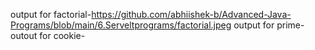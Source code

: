 output for factorial-https://github.com/abhiishek-b/Advanced-Java-Programs/blob/main/6.Serveltprograms/factorial.jpeg
output for prime-
outout for cookie-
